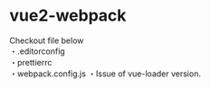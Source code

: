 # vue2-webpack
Checkout file below \
・.editorconfig \
・prettierrc \
・webpack.config.js
・Issue of vue-loader version.
